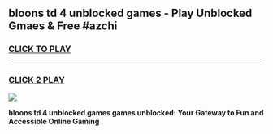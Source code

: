 
## bloons td 4 unblocked games - Play Unblocked Gmaes & Free #azchi
<h3>
<a href="https://news.freeplayer.one?title=bloons_td_4_unblocked_games&ref=24F">CLICK TO PLAY</a></h3>
<hr>

<h3>
<a href="https://news.freeplayer.one?title=bloons_td_4_unblocked_games&ref=24F">CLICK 2 PLAY</a>
  
</h3>

<a href="https://news.freeplayer.one?title=bloons_td_4_unblocked_games&ref=24F/"><img src="https://clearcache.store/games.png"></a>


**bloons td 4 unblocked games games unblocked: Your Gateway to Fun and Accessible Online Gaming**
